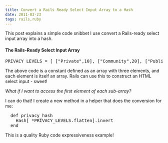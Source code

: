 ```yaml
---
title: Convert a Rails Ready Select Input Array to a Hash
date: 2011-03-23
tags: rails,ruby
---
```

This post explains a simple code snibbet I use convert a Rails-ready select input array into a hash.

#### The Rails-Ready Select Input Array

<pre class="sh_ruby">
PRIVACY_LEVELS = [ ["Private",10], ["Community",20], ["Public",30] ]
</pre>

The above code is a constant defined as an array with three elements, and each element is itself an array. Rails can use this to construct an HTML select input - sweet!

*What if I want to access the first element of each sub-array?*

I can do that! I create a new method in a helper that does the conversion for me:

<pre class="sh_ruby">
  def privacy_hash
    Hash[ *PRIVACY_LEVELS.flatten].invert
  end
</pre>

This is a quality Ruby code expressiveness example!

